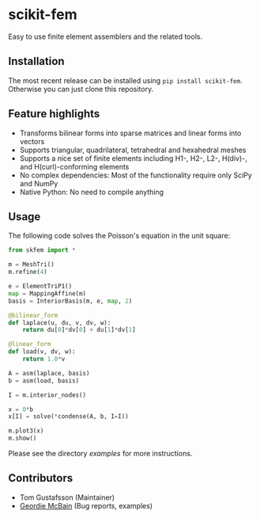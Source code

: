 # scikit-fem

Easy to use finite element assemblers and the related tools.

## Installation

The most recent release can be installed using `pip install scikit-fem`.
Otherwise you can just clone this repository.

## Feature highlights

- Transforms bilinear forms into sparse matrices and linear forms into vectors
- Supports triangular, quadrilateral, tetrahedral and hexahedral meshes
- Supports a nice set of finite elements including H1-, H2-, L2-, H(div)-, and
  H(curl)-conforming elements
- No complex dependencies: Most of the functionality require only SciPy and
  NumPy
- Native Python: No need to compile anything 

## Usage

The following code solves the Poisson's equation in the unit square:
```python
from skfem import *

m = MeshTri()
m.refine(4)

e = ElementTriP1()
map = MappingAffine(m)
basis = InteriorBasis(m, e, map, 2)

@bilinear_form
def laplace(u, du, v, dv, w):
    return du[0]*dv[0] + du[1]*dv[1]

@linear_form
def load(v, dv, w):
    return 1.0*v

A = asm(laplace, basis)
b = asm(load, basis)

I = m.interior_nodes()

x = 0*b
x[I] = solve(*condense(A, b, I=I))

m.plot3(x)
m.show()
```
Please see the directory *examples* for more instructions.

## Contributors

- Tom Gustafsson (Maintainer)
- [Geordie McBain](https://github.com/gdmcbain) (Bug reports, examples)
